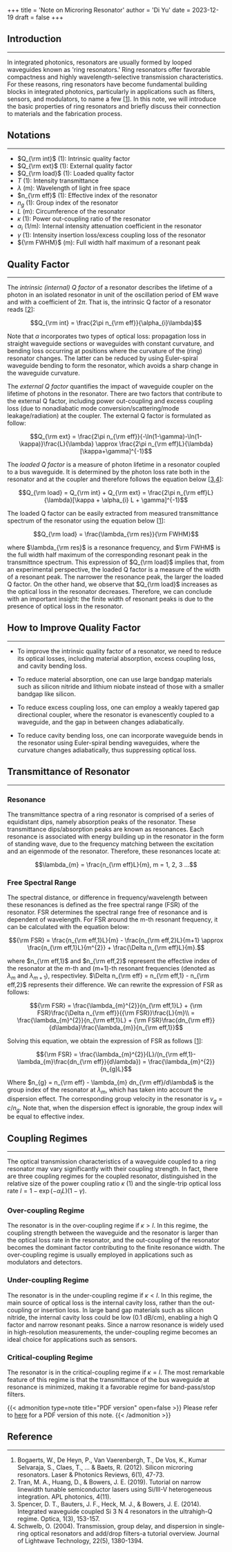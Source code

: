 +++
title = 'Note on Microring Resonator'
author = 'Di Yu'
date = 2023-12-19
draft = false
+++

## Introduction

---

In integrated photonics, resonators are usually formed by looped waveguides known as 'ring resonators.' Ring resonators offer favorable compactness and highly wavelength-selective transmission characteristics. For these reasons, ring resonators have become fundamental building blocks in integrated photonics, particularly in applications such as filters, sensors, and modulators, to name a few [[1](#reference)]. In this note, we will introduce the basic properties of ring resonators and briefly discuss their connection to materials and the fabrication process.

## Notations

---
+ $Q_{\rm int}$ (1): Intrinsic quality factor
+ $Q_{\rm ext}$ (1): External quality factor
+ $Q_{\rm load}$ (1): Loaded quality factor
+ $T$ (1): Intensity transmittance
+ $\lambda$ (m): Wavelength of light in free space
+ $n_{\rm eff}$ (1): Effective index of the resonator
+ $n_{g}$ (1): Group index of the resonator
+ $L$ (m): Circumference of the resonator
+ $\kappa$ (1): Power out-coupling ratio of the resonator
+ $\alpha_{i}$ (1/m): Internal intensity attenuation coefficient in the resonator
+ $\gamma$ (1): Intensity insertion loss/excess coupling loss of the resonator
+ ${\rm FWHM}$ (m): Full width half maximum of a resonant peak

## Quality Factor

---

The *intrinsic (internal) Q factor* of a resonator describes the lifetime of a photon in an isolated resonator in unit of the oscillation period of EM wave and with a coefficient of $2\pi$. That is, the intrinsic Q factor of a resonator reads [[2](#reference)]:

$$Q_{\rm int} = \frac{2\pi n_{\rm eff}}{\alpha_{i}\lambda}$$

Note that $\alpha$ incorporates two types of optical loss: propagation loss in straight waveguide sections or waveguides with constant curvature, and bending loss occurring at positions where the curvature of the (ring) resonator changes. The latter can be reduced by using Euler-spiral waveguide bending to form the resonator, which avoids a sharp change in the waveguide curvature. 

The *external Q factor* quantifies the impact of waveguide coupler on the lifetime of photons in the resonator. There are two factors that contribute to the external Q factor, including power out-coupling and excess coupling loss (due to nonadiabatic mode conversion/scattering/mode leakage/radiation) at the coupler. The external Q factor is formulated as follow:

$$Q_{\rm ext} = \frac{2\pi n_{\rm eff}}{-\ln(1-\gamma)-\ln(1-\kappa)}\frac{L}{\lambda} \approx \frac{2\pi n_{\rm eff}L}{\lambda}[\kappa+\gamma]^{-1}$$

The *loaded Q factor* is a measure of photon lifetime in a resonator coupled to a bus waveguide. It is determined by the photon loss rate both in the resonator and at the coupler and therefore follows the equation below [[3](#reference),[4](#reference)]:

$$Q_{\rm load} = Q_{\rm int} + Q_{\rm ext} = \frac{2\pi n_{\rm eff}L}{\lambda}[\kappa + \alpha_{i} L + \gamma]^{-1}$$

The loaded Q factor can be easily extracted from measured transmittance spectrum of the resonator using the equation below [[1](#reference)]:

$$Q_{\rm load} = \frac{\lambda_{\rm res}}{\rm FWHM}$$

where $\lambda_{\rm res}$ is a resonance frequency, and $\rm FWHM$ is the full width half maximum of the corresponding resonant peak in the transmittnce spectrum. This expression of $Q_{\rm load}$ implies that, from an experimental perspective, the loaded Q factor is a measure of the width of a resonant peak. The narrower the resonance peak, the larger the loaded Q factor. On the other hand, we observe that $Q_{\rm load}$ increases as the optical loss in the resonator decreases. Therefore, we can conclude with an important insight: the finite width of resonant peaks is due to the presence of optical loss in the resonator.

## How to Improve Quality Factor

---

+ To improve the intrinsic quality factor of a resonator, we need to reduce its optical losses, including material absorption, excess coupling loss, and cavity bending loss.

+ To reduce material absorption, one can use large bandgap materials such as silicon nitride and lithium niobate instead of those with a smaller bandgap like silicon.

+ To reduce excess coupling loss, one can employ a weakly tapered gap directional coupler, where the resonator is evanescently coupled to a waveguide, and the gap in between changes adiabatically.

+ To reduce cavity bending loss, one can incorporate waveguide bends in the resonator using Euler-spiral bending waveguides, where the curvature changes adiabatically, thus suppressing optical loss.

## Transmittance of Resonator

---

### Resonance
The transmittance spectra of a ring resonator is comprised of a series of equidistant dips, namely absorption peaks of the resonator. These transmittance dips/absorption peaks are known as resonances. Each resonance is associated with energy building up in the resonator in the form of standing wave, due to the frequency matching between the excitation and an eigenmode of the resonator. Therefore, these resonances locate at:

$$\lambda_{m} = \frac{n_{\rm eff}L}{m}, m = 1, 2, 3 ...$$

### Free Spectral Range
The spectral distance, or difference in frequency/wavelength between these resonances is defined as the free spectral range (FSR) of the resonator. FSR determines the spectral range free of resonance and is dependent of wavelength. For FSR around the m-th resonant frequency, it can be calculated with the equation below:

$${\rm FSR} = \frac{n_{\rm eff,1}L}{m} - \frac{n_{\rm eff,2}L}{m+1} \approx \frac{n_{\rm eff,1}L}{m^{2}} + \frac{\Delta n_{\rm eff}L}{m}.$$

where $n_{\rm eff,1}$ and $n_{\rm eff,2}$ represent the effective index of the resonator at the m-th and (m+1)-th resonant frequencies (denoted as $\lambda_{m}$ and $\lambda_{m+1}$), respectivley. $\Delta n_{\rm eff} = n_{\rm eff,1} - n_{\rm eff,2}$ represents their difference. We can rewrite the expression of FSR as follows:

$${\rm FSR} = \frac{\lambda_{m}^{2}}{n_{\rm eff,1}L} + {\rm FSR}\frac{\Delta n_{\rm eff}}{{\rm FSR}}\frac{L}{m}\\
= \frac{\lambda_{m}^{2}}{n_{\rm eff,1}L} + {\rm FSR}\frac{dn_{\rm eff}}{d\lambda}\frac{\lambda_{m}}{n_{\rm eff,1}}$$

Solving this equation, we obtain the expression of FSR as follows [[1](#reference)]:

$${\rm FSR} = \frac{\lambda_{m}^{2}}{L}/(n_{\rm eff,1}-\lambda_{m}\frac{dn_{\rm eff}}{d\lambda}) = \frac{\lambda_{m}^{2}}{n_{g}L}$$

Where $n_{g} = n_{\rm eff} - \lambda_{m} dn_{\rm eff}/d\lambda$ is the group index of the resonator at $\lambda_{m}$, which has taken into account the dispersion effect. The corresponding group velocity in the resonator is $v_{g} = c/n_{g}$. Note that, when the dispersion effect is ignorable, the group index will be equal to effective index.

## Coupling Regimes

---

The optical transmission characteristics of a waveguide coupled to a ring resonator may vary significantly with their coupling strength. In fact, there are three coupling regimes for the coupled resonator, distinguished in the relative size of the power coupling ratio $\kappa$ (1) and the single-trip optical loss rate $l = 1 - \exp(-\alpha_{i}L)(1-\gamma)$.

### Over-coupling Regime
The resonator is in the over-coupling regime if $\kappa > l$. In this regime, the coupling strength between the waveguide and the resonator is larger than the optical loss rate in the resonator, and the out-coupling of the resonator becomes the dominant factor contributing to the finite resonance width. The over-coupling regime is usually employed in applications such as modulators and detectors.

### Under-coupling Regime
The resonator is in the under-coupling regime if $\kappa < l$. In this regime, the main source of optical loss is the internal cavity loss, rather than the out-coupling or insertion loss. In large band gap materials such as silicon nitride, the internal cavity loss could be low (0.1 dB/cm), enabling a high Q factor and narrow resonant peaks. Since a narrow resonance is widely used in high-resolution measurements, the under-coupling regime becomes an ideal choice for applications such as sensors.

### Critical-coupling Regime
The resonator is in the critical-coupling regime if $\kappa = l$. The most remarkable feature of this regime is that the transmittance of the bus waveguide at resonance is minimized, making it a favorable regime for band-pass/stop filters.

{{< admonition type=note title="PDF version" open=false >}}
Please refer to [here](/posts/note-microring-resonator/Note_ring_resonator.pdf) for a PDF version of this note.
{{< /admonition >}}

## Reference

---

1. Bogaerts, W., De Heyn, P., Van Vaerenbergh, T., De Vos, K., Kumar Selvaraja, S., Claes, T., ... & Baets, R. (2012). Silicon microring resonators. Laser & Photonics Reviews, 6(1), 47-73.
2. Tran, M. A., Huang, D., & Bowers, J. E. (2019). Tutorial on narrow linewidth tunable semiconductor lasers using Si/III-V heterogeneous integration. APL photonics, 4(11).
3. Spencer, D. T., Bauters, J. F., Heck, M. J., & Bowers, J. E. (2014). Integrated waveguide coupled Si 3 N 4 resonators in the ultrahigh-Q regime. Optica, 1(3), 153-157.
4. Schwelb, O. (2004). Transmission, group delay, and dispersion in single-ring optical resonators and add/drop filters-a tutorial overview. Journal of Lightwave Technology, 22(5), 1380-1394.